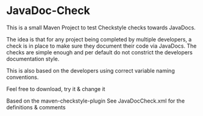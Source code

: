 # JavaDoc-Check

This is a small Maven Project to test Checkstyle checks towards JavaDocs.

The idea is that for any project being completed by multiple developers, a check is in place to make sure they document their code via JavaDocs. The checks are simple enough and per default do not constrict the developers documentation style.

This is also based on the developers using correct variable naming conventions.

Feel free to download, try it & change it

Based on the maven-checkstyle-plugin
See JavaDocCheck.xml for the definitions & comments
